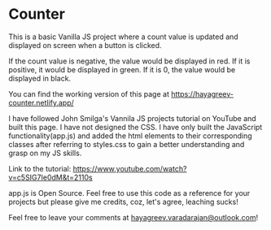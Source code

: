 # Counter

This is a basic Vanilla JS project where a count value is updated and displayed on screen when a button is clicked. 

If the count value is negative, the value would be displayed in red. If it is positive, it would be displayed in green. If it is 0, the value would be displayed in black.

You can find the working version of this page at https://hayagreev-counter.netlify.app/

I have followed John Smilga's Vannila JS projects tutorial on YouTube and built this page. I have not designed the CSS. I have only built the JavaScript functionality(app.js) and added the html elements to their corresponding classes after referring to styles.css to gain a better understanding and grasp on my JS skills.

Link to the tutorial: https://www.youtube.com/watch?v=c5SIG7Ie0dM&t=2110s

app.js is Open Source. Feel free to use this code as a reference for your projects but please give me credits, coz, let's agree, leaching sucks!

Feel free to leave your comments at hayagreev.varadarajan@outlook.com!
